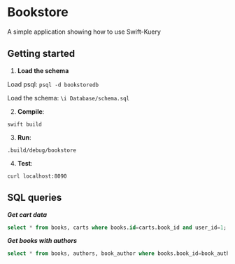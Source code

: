 # Bookstore

A simple application showing how to use Swift-Kuery 

## Getting started

1. **Load the schema**

  Load psql: `psql -d bookstoredb`

  Load the schema: `\i Database/schema.sql`

2. **Compile**:

  `swift build`

3. **Run**:

  `.build/debug/bookstore`

4. **Test**:

  `curl localhost:8090`


## SQL queries

***Get cart data***

```sql
select * from books, carts where books.id=carts.book_id and user_id=1;
```

***Get books with authors***

```sql
select * from books, authors, book_author where books.book_id=book_author.book_id and authors.author_id=book_author.author_id;
```